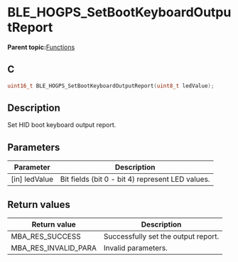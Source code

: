 # BLE\_HOGPS\_SetBootKeyboardOutputReport

**Parent topic:**[Functions](GUID-4766BD96-39D9-49CC-825C-772FFD3D0082.md)

## C

```c
uint16_t BLE_HOGPS_SetBootKeyboardOutputReport(uint8_t ledValue);
```

## Description

Set HID boot keyboard output report.

## Parameters

|Parameter|Description|
|---------|-----------|
|\[in\] ledValue|Bit fields \(bit 0 - bit 4\) represent LED values.|

## Return values

|Return value|Description|
|------------|-----------|
|MBA\_RES\_SUCCESS|Successfully set the output report.|
|MBA\_RES\_INVALID\_PARA|Invalid parameters.|

